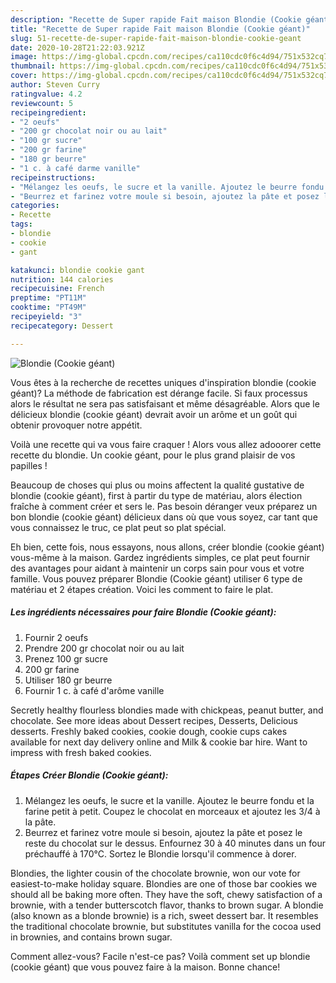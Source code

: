 ```yaml
---
description: "Recette de Super rapide Fait maison Blondie (Cookie géant)"
title: "Recette de Super rapide Fait maison Blondie (Cookie géant)"
slug: 51-recette-de-super-rapide-fait-maison-blondie-cookie-geant
date: 2020-10-28T21:22:03.921Z
image: https://img-global.cpcdn.com/recipes/ca110cdc0f6c4d94/751x532cq70/blondie-cookie-geant-photo-principale-de-la-recette.jpg
thumbnail: https://img-global.cpcdn.com/recipes/ca110cdc0f6c4d94/751x532cq70/blondie-cookie-geant-photo-principale-de-la-recette.jpg
cover: https://img-global.cpcdn.com/recipes/ca110cdc0f6c4d94/751x532cq70/blondie-cookie-geant-photo-principale-de-la-recette.jpg
author: Steven Curry
ratingvalue: 4.2
reviewcount: 5
recipeingredient:
- "2 oeufs"
- "200 gr chocolat noir ou au lait"
- "100 gr sucre"
- "200 gr farine"
- "180 gr beurre"
- "1 c. à café darme vanille"
recipeinstructions:
- "Mélangez les oeufs, le sucre et la vanille. Ajoutez le beurre fondu et la farine petit à petit. Coupez le chocolat en morceaux et ajoutez les 3/4 à la pâte."
- "Beurrez et farinez votre moule si besoin, ajoutez la pâte et posez le reste du chocolat sur le dessus. Enfournez 30 à 40 minutes dans un four préchauffé à 170°C. Sortez le Blondie lorsqu&#39;il commence à dorer."
categories:
- Recette
tags:
- blondie
- cookie
- gant

katakunci: blondie cookie gant 
nutrition: 144 calories
recipecuisine: French
preptime: "PT11M"
cooktime: "PT49M"
recipeyield: "3"
recipecategory: Dessert

---
```



![Blondie (Cookie géant)](https://img-global.cpcdn.com/recipes/ca110cdc0f6c4d94/751x532cq70/blondie-cookie-geant-photo-principale-de-la-recette.jpg)

Vous êtes à la recherche de recettes uniques d'inspiration blondie (cookie géant)? La méthode de fabrication est dérange facile. Si faux processus alors le résultat ne sera pas satisfaisant et même désagréable. Alors que le délicieux blondie (cookie géant) devrait avoir un arôme et un goût qui obtenir provoquer notre appétit.

Voilà une recette qui va vous faire craquer ! Alors vous allez adooorer cette recette du blondie. Un cookie géant, pour le plus grand plaisir de vos papilles !

Beaucoup de choses qui plus ou moins affectent la qualité gustative de blondie (cookie géant), first à partir du type de matériau, alors élection fraîche à comment créer et sers le. Pas besoin déranger veux préparez un bon blondie (cookie géant) délicieux dans où que vous soyez, car tant que vous connaissez le truc, ce plat peut so plat spécial.


Eh bien, cette fois, nous essayons, nous allons, créer blondie (cookie géant) vous-même à la maison. Gardez ingrédients simples, ce plat peut fournir des avantages pour aidant à maintenir un corps sain pour vous et votre famille. Vous pouvez préparer Blondie (Cookie géant) utiliser 6 type de matériau et 2 étapes création. Voici les comment to faire le plat.

<!--inarticleads1-->

##### Les ingrédients nécessaires pour faire Blondie (Cookie géant):

1. Fournir 2 oeufs
1. Prendre 200 gr chocolat noir ou au lait
1. Prenez 100 gr sucre
1.  200 gr farine
1. Utiliser 180 gr beurre
1. Fournir 1 c. à café d&#39;arôme vanille


Secretly healthy flourless blondies made with chickpeas, peanut butter, and chocolate. See more ideas about Dessert recipes, Desserts, Delicious desserts. Freshly baked cookies, cookie dough, cookie cups cakes available for next day delivery online and Milk &amp; cookie bar hire. Want to impress with fresh baked cookies. 

<!--inarticleads2-->

##### Étapes Créer Blondie (Cookie géant):

1. Mélangez les oeufs, le sucre et la vanille. Ajoutez le beurre fondu et la farine petit à petit. Coupez le chocolat en morceaux et ajoutez les 3/4 à la pâte.
1. Beurrez et farinez votre moule si besoin, ajoutez la pâte et posez le reste du chocolat sur le dessus. Enfournez 30 à 40 minutes dans un four préchauffé à 170°C. Sortez le Blondie lorsqu&#39;il commence à dorer.


Blondies, the lighter cousin of the chocolate brownie, won our vote for easiest-to-make holiday square. Blondies are one of those bar cookies we should all be baking more often. They have the soft, chewy satisfaction of a brownie, with a tender butterscotch flavor, thanks to brown sugar. A blondie (also known as a blonde brownie) is a rich, sweet dessert bar. It resembles the traditional chocolate brownie, but substitutes vanilla for the cocoa used in brownies, and contains brown sugar. 


Comment allez-vous? Facile n'est-ce pas? Voilà comment set up blondie (cookie géant) que vous pouvez faire à la maison. Bonne chance!
